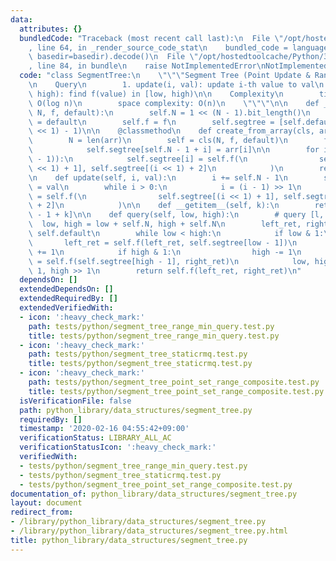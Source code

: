 ```yaml
---
data:
  attributes: {}
  bundledCode: "Traceback (most recent call last):\n  File \"/opt/hostedtoolcache/Python/3.8.5/x64/lib/python3.8/site-packages/onlinejudge_verify/documentation/build.py\"\
    , line 64, in _render_source_code_stat\n    bundled_code = language.bundle(stat.path,\
    \ basedir=basedir).decode()\n  File \"/opt/hostedtoolcache/Python/3.8.5/x64/lib/python3.8/site-packages/onlinejudge_verify/languages/python.py\"\
    , line 84, in bundle\n    raise NotImplementedError\nNotImplementedError\n"
  code: "class SegmentTree:\n    \"\"\"Segment Tree (Point Update & Range Query)\n\
    \n    Query\n        1. update(i, val): update i-th value to val\n        2. query(low,\
    \ high): find f(value) in [low, high)\n\n    Complexity\n        time complexity:\
    \ O(log n)\n        space complexity: O(n)\n    \"\"\"\n\n    def __init__(self,\
    \ N, f, default):\n        self.N = 1 << (N - 1).bit_length()\n        self.default\
    \ = default\n        self.f = f\n        self.segtree = [self.default] * ((self.N\
    \ << 1) - 1)\n\n    @classmethod\n    def create_from_array(cls, arr, f, default):\n\
    \        N = len(arr)\n        self = cls(N, f, default)\n        for i in range(N):\n\
    \            self.segtree[self.N - 1 + i] = arr[i]\n\n        for i in reversed(range(self.N\
    \ - 1)):\n            self.segtree[i] = self.f(\n                self.segtree[(i\
    \ << 1) + 1], self.segtree[(i << 1) + 2]\n            )\n        return self\n\
    \n    def update(self, i, val):\n        i += self.N - 1\n        self.segtree[i]\
    \ = val\n        while i > 0:\n            i = (i - 1) >> 1\n            self.segtree[i]\
    \ = self.f(\n                self.segtree[(i << 1) + 1], self.segtree[(i << 1)\
    \ + 2]\n            )\n\n    def __getitem__(self, k):\n        return self.segtree[self.N\
    \ - 1 + k]\n\n    def query(self, low, high):\n        # query [l, r)\n      \
    \  low, high = low + self.N, high + self.N\n        left_ret, right_ret = self.default,\
    \ self.default\n        while low < high:\n            if low & 1:\n         \
    \       left_ret = self.f(left_ret, self.segtree[low - 1])\n                low\
    \ += 1\n            if high & 1:\n                high -= 1\n                right_ret\
    \ = self.f(self.segtree[high - 1], right_ret)\n            low, high = low >>\
    \ 1, high >> 1\n        return self.f(left_ret, right_ret)\n"
  dependsOn: []
  extendedDependsOn: []
  extendedRequiredBy: []
  extendedVerifiedWith:
  - icon: ':heavy_check_mark:'
    path: tests/python/segment_tree_range_min_query.test.py
    title: tests/python/segment_tree_range_min_query.test.py
  - icon: ':heavy_check_mark:'
    path: tests/python/segment_tree_staticrmq.test.py
    title: tests/python/segment_tree_staticrmq.test.py
  - icon: ':heavy_check_mark:'
    path: tests/python/segment_tree_point_set_range_composite.test.py
    title: tests/python/segment_tree_point_set_range_composite.test.py
  isVerificationFile: false
  path: python_library/data_structures/segment_tree.py
  requiredBy: []
  timestamp: '2020-02-16 04:55:42+09:00'
  verificationStatus: LIBRARY_ALL_AC
  verificationStatusIcon: ':heavy_check_mark:'
  verifiedWith:
  - tests/python/segment_tree_range_min_query.test.py
  - tests/python/segment_tree_staticrmq.test.py
  - tests/python/segment_tree_point_set_range_composite.test.py
documentation_of: python_library/data_structures/segment_tree.py
layout: document
redirect_from:
- /library/python_library/data_structures/segment_tree.py
- /library/python_library/data_structures/segment_tree.py.html
title: python_library/data_structures/segment_tree.py
---
```

